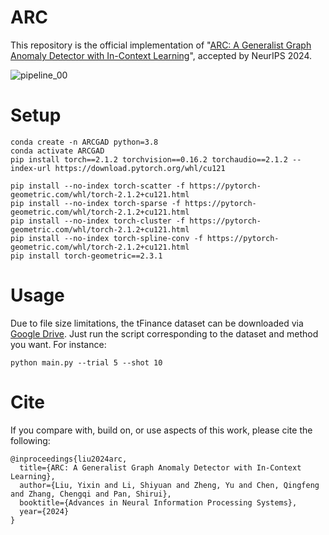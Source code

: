 # ARC
 This repository is the official implementation of "[ARC: A Generalist Graph Anomaly Detector with In-Context Learning](https://arxiv.org/pdf/2405.16771)", accepted by NeurIPS 2024.

 ![pipeline_00](https://github.com/user-attachments/assets/bcb97083-c250-4557-945b-850d306020f6)


# Setup
```js/java/c#/text
conda create -n ARCGAD python=3.8
conda activate ARCGAD
pip install torch==2.1.2 torchvision==0.16.2 torchaudio==2.1.2 --index-url https://download.pytorch.org/whl/cu121

pip install --no-index torch-scatter -f https://pytorch-geometric.com/whl/torch-2.1.2+cu121.html
pip install --no-index torch-sparse -f https://pytorch-geometric.com/whl/torch-2.1.2+cu121.html
pip install --no-index torch-cluster -f https://pytorch-geometric.com/whl/torch-2.1.2+cu121.html
pip install --no-index torch-spline-conv -f https://pytorch-geometric.com/whl/torch-2.1.2+cu121.html
pip install torch-geometric==2.3.1

```

# Usage
Due to file size limitations, the tFinance dataset can be downloaded via [Google Drive](https://drive.google.com/file/d/1mvqGlqS1hvAGj9TkA0vIHjNDX3291Ugx/view?usp=sharing). 
Just run the script corresponding to the dataset and method you want. For instance:

```js/java/c#/text
python main.py --trial 5 --shot 10
```

# Cite
If you compare with, build on, or use aspects of this work, please cite the following:

```js/java/c#/text
@inproceedings{liu2024arc,
  title={ARC: A Generalist Graph Anomaly Detector with In-Context Learning},
  author={Liu, Yixin and Li, Shiyuan and Zheng, Yu and Chen, Qingfeng and Zhang, Chengqi and Pan, Shirui},
  booktitle={Advances in Neural Information Processing Systems},
  year={2024}
}
```

